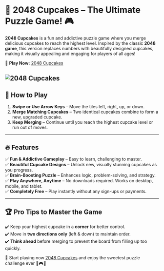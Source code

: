# 🍰 2048 Cupcakes – The Ultimate Puzzle Game! 🎮  

**2048 Cupcakes** is a fun and addictive puzzle game where you merge delicious cupcakes to reach the highest level. Inspired by the classic **2048 game**, this version replaces numbers with beautifully designed cupcakes, making it visually appealing and engaging for players of all ages!  

🚀 **Play Now:** [2048 Cupcakes](https://2048cupcakesfun.com/)  

![2048 Cupcakes](https://2048cupcakesfun.com/img/2048-cupcakes-games.png)  
---

## 🎯 How to Play  
1. **Swipe or Use Arrow Keys** – Move the tiles left, right, up, or down.  
2. **Merge Matching Cupcakes** – Two identical cupcakes combine to form a new, upgraded cupcake.  
3. **Keep Merging** – Continue until you reach the highest cupcake level or run out of moves.  

---

## 🔥 Features  
✅ **Fun & Addictive Gameplay** – Easy to learn, challenging to master.  
✅ **Beautiful Cupcake Designs** – Unlock new, visually stunning cupcakes as you progress.  
✅ **Brain-Boosting Puzzle** – Enhances logic, problem-solving, and strategy.  
✅ **Play Anywhere, Anytime** – No downloads required. Works on desktop, mobile, and tablet.  
✅ **Completely Free** – Play instantly without any sign-ups or payments.  

---

## 🏆 Pro Tips to Master the Game  
✔️ Keep your highest cupcake in a **corner** for better control.  
✔️ Move in **two directions only** (left & down) to maintain order.  
✔️ **Think ahead** before merging to prevent the board from filling up too quickly.  

🚀 Start playing now [2048 Cupcakes](https://2048cupcakesfun.com/)  and enjoy the sweetest puzzle challenge ever 🍩🎮✨
